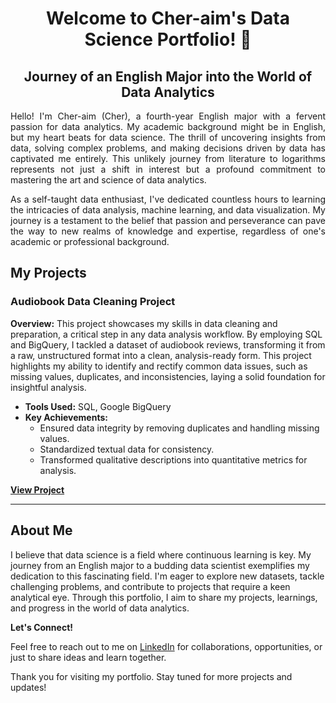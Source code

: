 <h1 align="center">Welcome to Cher-aim's Data Science Portfolio! 🌟</h1>

<h2 align="center">Journey of an English Major into the World of Data Analytics</h2>

<p align="justify">
Hello! I'm Cher-aim (Cher), a fourth-year English major with a fervent passion for data analytics. My academic background might be in English, but my heart beats for data science. The thrill of uncovering insights from data, solving complex problems, and making decisions driven by data has captivated me entirely. This unlikely journey from literature to logarithms represents not just a shift in interest but a profound commitment to mastering the art and science of data analytics.
</p>

<p align="justify">
As a self-taught data enthusiast, I've dedicated countless hours to learning the intricacies of data analysis, machine learning, and data visualization. My journey is a testament to the belief that passion and perseverance can pave the way to new realms of knowledge and expertise, regardless of one's academic or professional background.
</p>

## My Projects

### Audiobook Data Cleaning Project

**Overview:** This project showcases my skills in data cleaning and preparation, a critical step in any data analysis workflow. By employing SQL and BigQuery, I tackled a dataset of audiobook reviews, transforming it from a raw, unstructured format into a clean, analysis-ready form. This project highlights my ability to identify and rectify common data issues, such as missing values, duplicates, and inconsistencies, laying a solid foundation for insightful analysis.

- **Tools Used:** SQL, Google BigQuery
- **Key Achievements:**
  - Ensured data integrity by removing duplicates and handling missing values.
  - Standardized textual data for consistency.
  - Transformed qualitative descriptions into quantitative metrics for analysis.

**[View Project](https://github.com/cher-aim/audiobook-dataset-data-cleaning)**

---

## About Me

I believe that data science is a field where continuous learning is key. My journey from an English major to a budding data scientist exemplifies my dedication to this fascinating field. I'm eager to explore new datasets, tackle challenging problems, and contribute to projects that require a keen analytical eye. Through this portfolio, I aim to share my projects, learnings, and progress in the world of data analytics.

**Let's Connect!**

Feel free to reach out to me on [LinkedIn](https://www.linkedin.com/in/cher-aim-thiratkueakul-a98ba6264/) for collaborations, opportunities, or just to share ideas and learn together.

Thank you for visiting my portfolio. Stay tuned for more projects and updates!

